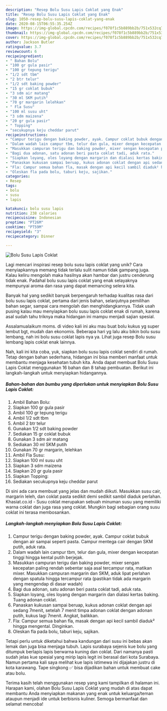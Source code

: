 ```yaml
---
description: "Resep Bolu Susu Lapis Coklat yang Enak"
title: "Resep Bolu Susu Lapis Coklat yang Enak"
slug: 1050-resep-bolu-susu-lapis-coklat-yang-enak
date: 2020-08-15T06:55:35.254Z
image: https://img-global.cpcdn.com/recipes/f078f1c5b889bb2b/751x532cq70/bolu-susu-lapis-coklat-foto-resep-utama.jpg
thumbnail: https://img-global.cpcdn.com/recipes/f078f1c5b889bb2b/751x532cq70/bolu-susu-lapis-coklat-foto-resep-utama.jpg
cover: https://img-global.cpcdn.com/recipes/f078f1c5b889bb2b/751x532cq70/bolu-susu-lapis-coklat-foto-resep-utama.jpg
author: Jackson Butler
ratingvalue: 3.7
reviewcount: 6
recipeingredient:
- " Bahan Bolu"
- "100 gr gula pasir"
- "100 gr tepung terigu"
- "1/2 sdt tbm"
- "2 btr telur"
- "1/2 sdt baking powder"
- "15 gr coklat bubuk"
- "3 sdm air matang"
- "30 ml SKM putih"
- "70 gr margarin lelehkan"
- " Fla Susu"
- "100 ml susu uht"
- "3 sdm maizena"
- "20 gr gula pasir"
- " Topping"
- "secukupnya keju cheddar parut"
recipeinstructions:
- "Campur terigu dengan baking powder, ayak. Campur coklat bubuk dengan air sampai seperti pasta. Campur mentega cair dengan SKM putih, aduk rata."
- "Dalam wadah lain campur tbm, telur dan gula, mixer dengan kecepatan tinggi hingga kental putih berjejak."
- "Masukkan campuran terigu dan baking powder, mixer sengan kecepatan paling rendah sebentar saja asal tercampur rata, matikan mixer. Masukkan campuran margarin dan SKM, aduk lipat perlahan dengan spatula hingga tercampur rata (pastikan tidak ada margarin yang mengendap di dasar wadah)"
- "Bagi dua adonan, satu adonan beri pasta coklat tadi, aduk rata."
- "Siapkan loyang, oles loyang dengan margarin dan dialasi kertas baking. Tuang adonan coklat."
- "Panaskan kukusan sampai beruap, kukus adonan coklat dengan api sedang 7menit, setelah 7 menit timpa adonan coklat dengan adonan putih, kukus lagi 7menit. Angkat, balikkan."
- "Fla: Campur semua bahan fla, masak dengan api kecil sambil diaduk² hingga mengental. Dinginkan."
- "Oleskan fla pada bolu, taburi keju, sajikan."
categories:
- Resep
tags:
- bolu
- susu
- lapis

katakunci: bolu susu lapis 
nutrition: 238 calories
recipecuisine: Indonesian
preptime: "PT26M"
cooktime: "PT59M"
recipeyield: "3"
recipecategory: Dinner

---
```



![Bolu Susu Lapis Coklat](https://img-global.cpcdn.com/recipes/f078f1c5b889bb2b/751x532cq70/bolu-susu-lapis-coklat-foto-resep-utama.jpg)

Lagi mencari inspirasi resep bolu susu lapis coklat yang unik? Cara menyiapkannya memang tidak terlalu sulit namun tidak gampang juga. Kalau keliru mengolah maka hasilnya akan hambar dan justru cenderung tidak enak. Padahal bolu susu lapis coklat yang enak selayaknya mempunyai aroma dan rasa yang dapat memancing selera kita.

Banyak hal yang sedikit banyak berpengaruh terhadap kualitas rasa dari bolu susu lapis coklat, pertama dari jenis bahan, selanjutnya pemilihan bahan segar, sampai cara mengolah dan menghidangkannya. Tidak usah pusing kalau mau menyiapkan bolu susu lapis coklat enak di rumah, karena asal sudah tahu triknya maka hidangan ini mampu menjadi sajian spesial.

Assalamualaikum moms. di video kali ini aku mau buat bolu kukus yg super lembut bgt, mudah dan ekonomis. Beberapa hari yg lalu aku bikin bolu susu lembang, nah ini bolu susu coklat lapis nya ya. Lihat juga resep Bolu susu lembang lapis coklat enak lainnya.


Nah, kali ini kita coba, yuk, siapkan bolu susu lapis coklat sendiri di rumah. Tetap dengan bahan sederhana, hidangan ini bisa memberi manfaat untuk membantu menjaga kesehatan tubuh kita. Anda dapat membuat Bolu Susu Lapis Coklat menggunakan 16 bahan dan 8 tahap pembuatan. Berikut ini langkah-langkah untuk menyiapkan hidangannya.

<!--inarticleads1-->

##### Bahan-bahan dan bumbu yang diperlukan untuk menyiapkan Bolu Susu Lapis Coklat:

1. Ambil  Bahan Bolu:
1. Siapkan 100 gr gula pasir
1. Ambil 100 gr tepung terigu
1. Ambil 1/2 sdt tbm
1. Ambil 2 btr telur
1. Gunakan 1/2 sdt baking powder
1. Sediakan 15 gr coklat bubuk
1. Gunakan 3 sdm air matang
1. Sediakan 30 ml SKM putih
1. Gunakan 70 gr margarin, lelehkan
1. Ambil  Fla Susu:
1. Siapkan 100 ml susu uht
1. Siapkan 3 sdm maizena
1. Siapkan 20 gr gula pasir
1. Siapkan  Topping:
1. Sediakan secukupnya keju cheddar parut


Di sini ada cara membuat yang jelas dan mudah diikuti. Masukkan susu cair, margarin leleh, dan coklat pasta sedikit demi sedikit sambil diaduk perlahan. Khasiat.co.id - Susu coklat merupakan sebuah minuman susu yang memiliki warna coklat dan juga rasa yang coklat. Mungkin bagi sebagian orang susu coklat ini terasa membosankan. 

<!--inarticleads2-->

##### Langkah-langkah menyiapkan Bolu Susu Lapis Coklat:

1. Campur terigu dengan baking powder, ayak. Campur coklat bubuk dengan air sampai seperti pasta. Campur mentega cair dengan SKM putih, aduk rata.
1. Dalam wadah lain campur tbm, telur dan gula, mixer dengan kecepatan tinggi hingga kental putih berjejak.
1. Masukkan campuran terigu dan baking powder, mixer sengan kecepatan paling rendah sebentar saja asal tercampur rata, matikan mixer. Masukkan campuran margarin dan SKM, aduk lipat perlahan dengan spatula hingga tercampur rata (pastikan tidak ada margarin yang mengendap di dasar wadah)
1. Bagi dua adonan, satu adonan beri pasta coklat tadi, aduk rata.
1. Siapkan loyang, oles loyang dengan margarin dan dialasi kertas baking. Tuang adonan coklat.
1. Panaskan kukusan sampai beruap, kukus adonan coklat dengan api sedang 7menit, setelah 7 menit timpa adonan coklat dengan adonan putih, kukus lagi 7menit. Angkat, balikkan.
1. Fla: Campur semua bahan fla, masak dengan api kecil sambil diaduk² hingga mengental. Dinginkan.
1. Oleskan fla pada bolu, taburi keju, sajikan.


Tetapi perlu untuk diketahui bahwa kandungan dari susu ini bebas akan lemak dan juga bisa menjaga tubuh. Lapis surabaya sejenis kue bolu yang ditumpuk berlapis lapis berwarna kuning dan coklat. Dari namanya pasti sudah jelas kue spesial yang mirip lapis legit ini berasal dari kota Surabaya. Namun pertama kali saya melihat kue lapis istimewa ini dijajakan justru di kota karawang. Tape singkong ✅ bisa dijadikan bahan untuk membuat cake atau bolu. 

Terima kasih telah menggunakan resep yang kami tampilkan di halaman ini. Harapan kami, olahan Bolu Susu Lapis Coklat yang mudah di atas dapat membantu Anda menyiapkan makanan yang enak untuk keluarga/teman ataupun menjadi ide untuk berbisnis kuliner. Semoga bermanfaat dan selamat mencoba!
